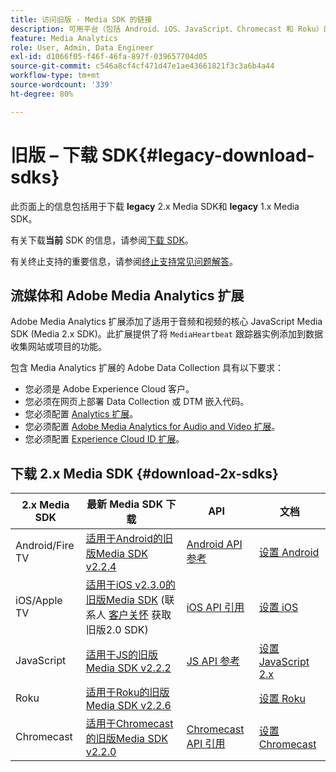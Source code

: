 ```yaml
---
title: 访问旧版 - Media SDK 的链接
description: 可用平台（包括 Android、iOS、JavaScript、Chromecast 和 Roku）的旧版 SDK 下载链接。
feature: Media Analytics
role: User, Admin, Data Engineer
exl-id: d1066f05-f46f-46fa-897f-039657704d05
source-git-commit: c546a8cf4cf471d47e1ae43661821f3c3a6b4a44
workflow-type: tm+mt
source-wordcount: '339'
ht-degree: 80%

---
```


# 旧版 – 下载 SDK{#legacy-download-sdks}

此页面上的信息包括用于下载 **legacy**  2.x Media SDK和 **legacy** 1.x Media SDK。

有关下载&#x200B;**当前** SDK 的信息，请参阅[下载 SDK](/help/getting-started/download-sdks.md)。

有关终止支持的重要信息，请参阅[终止支持常见问题解答](/help/additional-resources/end-of-support-faqs.md)。

## 流媒体和 Adobe Media Analytics 扩展

Adobe Media Analytics 扩展添加了适用于音频和视频的核心 JavaScript Media SDK (Media 2.x SDK)。此扩展提供了将 `MediaHeartbeat` 跟踪器实例添加到数据收集网站或项目的功能。

包含 Media Analytics 扩展的 Adobe Data Collection 具有以下要求：
* 您必须是 Adobe Experience Cloud 客户。
* 您必须在网页上部署 Data Collection 或 DTM 嵌入代码。
* 您必须配置 [Analytics 扩展](https://experienceleague.adobe.com/docs/experience-platform/tags/extensions/adobe/analytics/overview.html?lang=zh-Hans)。
* 您必须配置 [Adobe Media Analytics for Audio and Video 扩展](https://experienceleague.adobe.com/docs/experience-platform/tags/extensions/client/media-analytics/overview.html)。
* 您必须配置 [Experience Cloud ID 扩展](https://experienceleague.adobe.com/docs/experience-platform/tags/extensions/adobe/id-service/overview.html?lang=zh-Hans)。

## 下载 2.x Media SDK {#download-2x-sdks}

| 2.x Media SDK | 最新 Media SDK 下载 |  API   |  文档  |
| --- | --- | --- | --- |
| Android/Fire TV | [适用于Android的旧版Media SDK v2.2.4](https://github.com/Adobe-Marketing-Cloud/media-sdks/releases/tag/android-v2.2.4) | [Android API 参考](https://adobe-marketing-cloud.github.io/media-sdks/reference/android/) | [设置 Android](/help/legacy/media-sdk/setup/set-up-android.md) |
| iOS/Apple TV | [适用于iOS v2.3.0的旧版Media SDK](https://github.com/Adobe-Marketing-Cloud/media-sdks/releases/tag/ios-v2.3.0) (联系人 [客户关怀](https://helpx.adobe.com/cn/marketing-cloud/contact-support.html) 获取旧版2.0 SDK) | [iOS API 引用](https://adobe-marketing-cloud.github.io/media-sdks/reference/ios/) | [设置 iOS](/help/legacy/media-sdk/setup/set-up-ios.md) |
| JavaScript | [适用于JS的旧版Media SDK v2.2.2](https://github.com/Adobe-Marketing-Cloud/media-sdks/releases/tag/js-v2.2.2) | [JS API 参考](https://adobe-marketing-cloud.github.io/media-sdks/reference/javascript/) | [设置 JavaScript 2.x](/help/legacy/media-sdk/setup/setup-javascript/set-up-js-2.md) |
| Roku | [适用于Roku的旧版Media SDK v2.2.6](https://github.com/Adobe-Marketing-Cloud/media-sdks/releases/tag/roku-v2.2.6) | | [设置 Roku](/help/implementation/media-sdk/setup/set-up-roku.md) |
| Chromecast | [适用于Chromecast的旧版Media SDK v2.2.0](https://github.com/Adobe-Marketing-Cloud/media-sdks/releases/tag/chromecast-v2.2.0) | [Chromecast API 引用](https://adobe-marketing-cloud.github.io/media-sdks/reference/chromecast/) | [设置 Chromecast](/help/implementation/media-sdk/setup/set-up-chromecast.md) |
